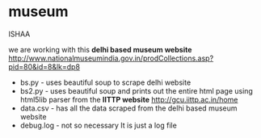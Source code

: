 # museum
ISHAA

we are working with this **delhi based museum website** <http://www.nationalmuseumindia.gov.in/prodCollections.asp?pid=80&id=8&lk=dp8> 

* bs.py - uses beautiful soup to scrape delhi website
* bs2.py - uses beautiful soup and prints out the entire html page using html5lib parser from the **IITTP website** <http://gcu.iittp.ac.in/home>
* data.csv - has all the data scraped from the delhi based museum website
* debug.log - not so necessary It is just a log file

